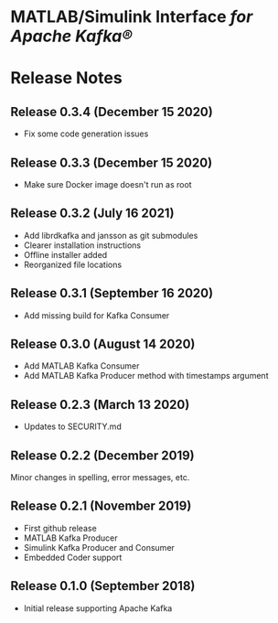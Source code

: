 # MATLAB/Simulink Interface *for Apache Kafka®*
# Release Notes

## Release 0.3.4 (December 15 2020)
* Fix some code generation issues

## Release 0.3.3 (December 15 2020)
* Make sure Docker image doesn't run as root

## Release 0.3.2 (July 16 2021)
* Add librdkafka and jansson as git submodules
* Clearer installation instructions
* Offline installer added
* Reorganized file locations

## Release 0.3.1 (September 16 2020)
* Add missing build for Kafka Consumer

## Release 0.3.0  (August 14 2020)
* Add MATLAB Kafka Consumer
* Add MATLAB Kafka Producer method with timestamps argument

## Release 0.2.3  (March 13 2020)
* Updates to SECURITY.md

## Release 0.2.2 (December 2019)
Minor changes in spelling, error messages, etc.

## Release 0.2.1 (November 2019)
* First github release
* MATLAB Kafka Producer
* Simulink Kafka Producer and Consumer
* Embedded Coder support

## Release 0.1.0 (September 2018)
* Initial release supporting Apache Kafka

[//]: #  (Copyright 2018 The MathWorks, Inc.)
